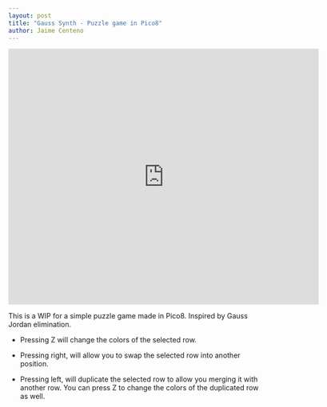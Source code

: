 ```yaml
---
layout: post
title: "Gauss Synth - Puzzle game in Pico8"
author: Jaime Centeno
---
```


<iframe src="https://www.lexaloffle.com/bbs/widget.php?pid=gaussynth" allowfullscreen width="621" height="513" style="border:none; overflow:hidden"></iframe>

This is a WIP for a simple puzzle game made in Pico8. Inspired by Gauss Jordan elimination. 

- Pressing Z will change the colors of the selected row.

- Pressing right, will allow you to swap the selected row into another position.

- Pressing left, will duplicate the selected row to allow you merging it with another row. You can press Z to change the colors of the duplicated row as well.
